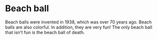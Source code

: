 # Beach ball

Beach balls were invented in 1938, which was over 70 years ago. Beach balls are
also colorful. In addition, they are very fun! The only beach ball that isn't
fun is the beach ball of death.
